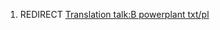 1.  REDIRECT [Translation talk:B powerplant
    txt/pl](Translation_talk:B_powerplant_txt/pl "wikilink")